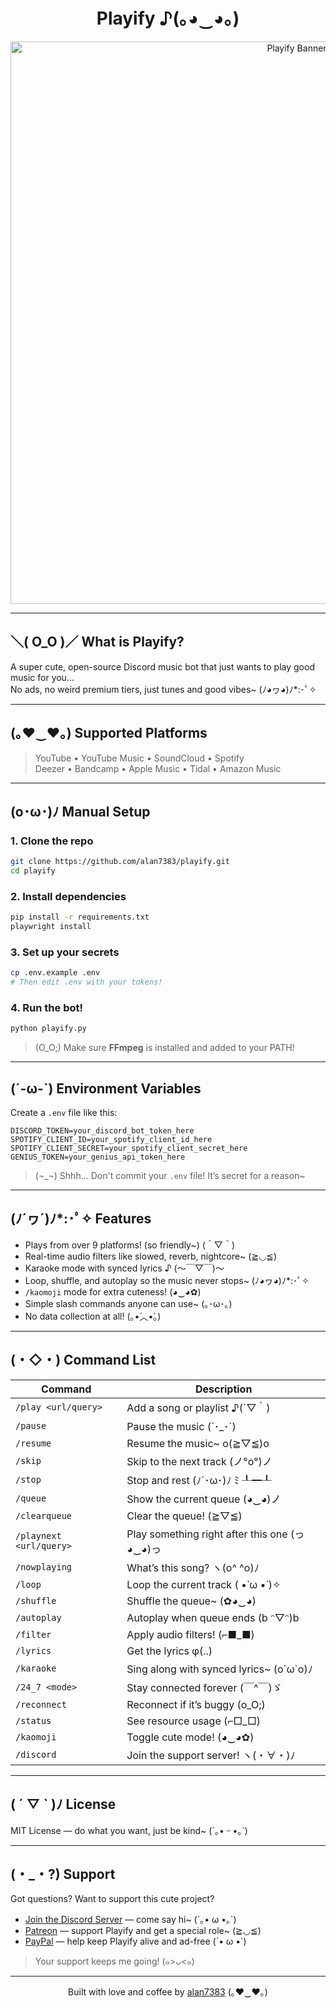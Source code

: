 <h1 align="center">Playify ♪(｡◕‿◕｡)</h1>

<p align="center">
  <img src="https://github.com/user-attachments/assets/5c1d5fba-3a34-4ffe-bd46-ef68e1175360" alt="Playify Banner" width="900">
</p>

---

## ＼( O_O )／ What is Playify?

A super cute, open-source Discord music bot that just wants to play good music for you...  
No ads, no weird premium tiers, just tunes and good vibes~ (ﾉ◕ヮ◕)ﾉ*:･ﾟ✧

---

## (｡♥‿♥｡) Supported Platforms

> YouTube • YouTube Music • SoundCloud • Spotify  
> Deezer • Bandcamp • Apple Music • Tidal • Amazon Music

---

## (o･ω･)ﾉ Manual Setup

### 1. Clone the repo
```bash
git clone https://github.com/alan7383/playify.git
cd playify
````

### 2. Install dependencies

```bash
pip install -r requirements.txt
playwright install
```

### 3. Set up your secrets

```bash
cp .env.example .env
# Then edit .env with your tokens!
```

### 4. Run the bot!

```bash
python playify.py
```

> (O\_O;) Make sure **FFmpeg** is installed and added to your PATH!

---

## (´-ω-\`) Environment Variables

Create a `.env` file like this:

```env
DISCORD_TOKEN=your_discord_bot_token_here
SPOTIFY_CLIENT_ID=your_spotify_client_id_here
SPOTIFY_CLIENT_SECRET=your_spotify_client_secret_here
GENIUS_TOKEN=your_genius_api_token_here
```

> (¬\_¬) Shhh... Don't commit your `.env` file! It’s secret for a reason\~

---

## (ﾉ´ヮ´)ﾉ\*:･ﾟ✧ Features

* Plays from over 9 platforms! (so friendly\~) (＾▽＾)
* Real-time audio filters like slowed, reverb, nightcore\~ (≧◡≦)
* Karaoke mode with synced lyrics ♪ (〜￣▽￣)〜
* Loop, shuffle, and autoplay so the music never stops\~ (ﾉ◕ヮ◕)ﾉ\*:･ﾟ✧
* `/kaomoji` mode for extra cuteness! (◕‿◕✿)
* Simple slash commands anyone can use\~ (｡･ω･｡)
* No data collection at all! (｡•́︿•̀｡)

---

## (・◇・) Command List

| Command                 | Description                                 |
| ----------------------- | ------------------------------------------- |
| `/play <url/query>`     | Add a song or playlist ♪(´▽｀)               |
| `/pause`                | Pause the music (´･\_･\`)                   |
| `/resume`               | Resume the music\~ o(≧▽≦)o                  |
| `/skip`                 | Skip to the next track (ノ°ο°)ノ              |
| `/stop`                 | Stop and rest (ﾉ´･ω･)ﾉ ﾐ ┸━┸                |
| `/queue`                | Show the current queue (◕‿◕)ノ               |
| `/clearqueue`           | Clear the queue! (≧▽≦)                      |
| `/playnext <url/query>` | Play something right after this one (っ◕‿◕)っ |
| `/nowplaying`           | What’s this song? ヽ(o^ ^o)ﾉ                 |
| `/loop`                 | Loop the current track ( •̀ ω •́ )✧         |
| `/shuffle`              | Shuffle the queue\~ (✿◕‿◕)                  |
| `/autoplay`             | Autoplay when queue ends (b ᵔ▽ᵔ)b           |
| `/filter`               | Apply audio filters! (⌐■\_■)                |
| `/lyrics`               | Get the lyrics φ(..)                        |
| `/karaoke`              | Sing along with synced lyrics\~ (o´ω\`o)ﾉ   |
| `/24_7 <mode>`          | Stay connected forever (￣^￣)ゞ               |
| `/reconnect`            | Reconnect if it’s buggy (o\_O;)             |
| `/status`               | See resource usage (⌐□\_□)                  |
| `/kaomoji`              | Toggle cute mode! (◕‿◕✿)                    |
| `/discord`              | Join the support server! ヽ(・∀・)ﾉ            |

---

## ( ´ ▽ \` )ﾉ License

MIT License — do what you want, just be kind\~ (´｡• ᵕ •｡\`)

---

## (・\_・?) Support

Got questions? Want to support this cute project?

* [Join the Discord Server](https://discord.gg/JeH8g6g3cG) — come say hi\~ (´｡• ω •｡\`)
* [Patreon](patreon.com/Playify) — support Playify and get a special role\~ (≧◡≦)
* [PayPal](https://www.paypal.com/paypalme/alanmussot1) — help keep Playify alive and ad-free (´• ω •\`)

> Your support keeps me going! (๑>ᴗ<๑)

---

<p align="center">
  Built with love and coffee by <a href="https://github.com/alan7383">alan7383</a> (｡♥‿♥｡)
</p>
